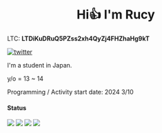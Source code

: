 <h1 align="center"> Hi👍 I'm Rucy</h1>  


LTC: **LTDiKuDRuQ5PZss2xh4QyZj4FHZhaHg9kT**

[![twitter](https://img.shields.io/twitter/follow/deaduserfuck?style=social)](https://twitter.com/deaduserfuck)

I'm a student in Japan.

y/o = 13 ~ 14

Programming / Activity start date: 2024 3/10

#### Status
![](http://github-profile-summary-cards.vercel.app/api/cards/most-commit-language?username=rucykun&theme=2077)
![](http://github-profile-summary-cards.vercel.app/api/cards/repos-per-language?username=rucykun&theme=aura_dark)
![](http://github-profile-summary-cards.vercel.app/api/cards/productive-time?username=rucykun&theme=aura_dark&utcOffset=8)
![](http://github-profile-summary-cards.vercel.app/api/cards/stats?username=rucykun&theme=2077)

